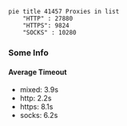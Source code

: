 
```mermaid
pie title 41457 Proxies in list
    "HTTP" : 27880
    "HTTPS": 9824
    "SOCKS" : 10280
```

### Some Info
#### Average Timeout

- mixed: 3.9s
- http: 2.2s
- https: 8.1s
- socks: 6.2s